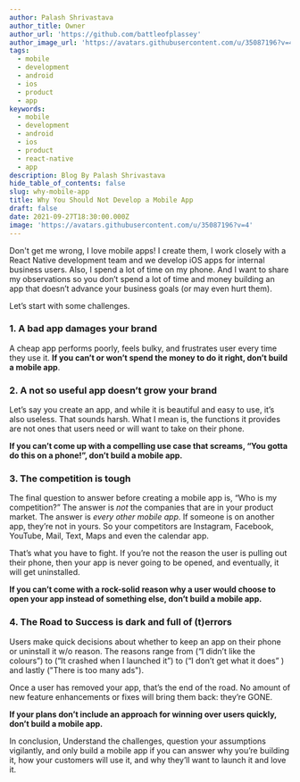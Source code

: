 ```yaml
---
author: Palash Shrivastava
author_title: Owner
author_url: 'https://github.com/battleofplassey'
author_image_url: 'https://avatars.githubusercontent.com/u/35087196?v=4'
tags:
  - mobile
  - development
  - android
  - ios
  - product
  - app
keywords:
  - mobile
  - development
  - android
  - ios
  - product
  - react-native
  - app
description: Blog By Palash Shrivastava
hide_table_of_contents: false
slug: why-mobile-app
title: Why You Should Not Develop a Mobile App
draft: false
date: 2021-09-27T18:30:00.000Z
image: 'https://avatars.githubusercontent.com/u/35087196?v=4'
---
```


Don't get me wrong, I love mobile apps! I create them, I work closely with a React Native development team and we develop iOS apps for internal business users. Also, I spend a lot of time on my phone. And I want to share my observations so you don’t spend a lot of time and money building an app that doesn’t advance your business goals (or may even hurt them).

<!--truncate-->

Let’s start with some challenges.

### 1. A bad app damages your brand

A cheap app performs poorly, feels bulky, and frustrates user every time they use it. **If you can’t or won’t spend the money to do it right, don’t build a mobile app**.

### 2. A not so useful app doesn’t grow your brand

Let’s say you create an app, and while it is beautiful and easy to use, it’s also useless. That sounds harsh. What I mean is, the functions it provides are not ones that users need or will want to take on their phone.

**If you can’t come up with a compelling use case that screams, “You gotta do this on a phone!”, don’t build a mobile app.**

### 3. The competition is tough

The final question to answer before creating a mobile app is, “Who is my competition?” The answer is *not* the companies that are in your product market. The answer is *every other mobile app*. If someone is on another app, they’re not in yours. So your competitors are Instagram, Facebook, YouTube, Mail, Text, Maps and even the calendar app.

That’s what you have to fight. If you’re not the reason the user is pulling out their phone, then your app is never going to be opened, and eventually, it will get uninstalled.

**If you can’t come with a rock-solid reason why a user would choose to open your app instead of something else, don’t build a mobile app.**

### 4. The Road to Success is dark and full of (t)errors

Users make quick decisions about whether to keep an app on their phone or uninstall it w/o reason. The reasons range from (“I didn’t like the colours”) to (“It crashed when I launched it”) to (“I don’t get what it does” ) and lastly ("There is too many ads").

Once a user has removed your app, that’s the end of the road. No amount of new feature enhancements or fixes will bring them back: they’re GONE.

**If your plans don’t include an approach for winning over users quickly, don’t build a mobile app.**

In conclusion, Understand the challenges, question your assumptions vigilantly, and only build a mobile app if you can answer why you’re building it, how your customers will use it, and why they’ll want to launch it and love it.
